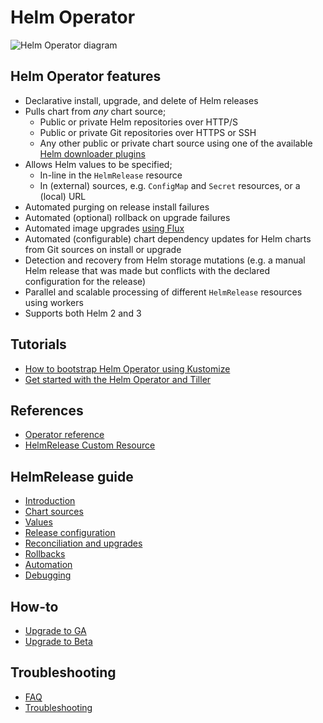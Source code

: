 # Helm Operator

![Helm Operator diagram](_files/fluxcd-helm-operator-diagram.png)

## Helm Operator features

* Declarative install, upgrade, and delete of Helm releases
* Pulls chart from _any_ chart source;
    * Public or private Helm repositories over HTTP/S
    * Public or private Git repositories over HTTPS or SSH
    * Any other public or private chart source using one of the available
      [Helm downloader plugins](https://helm.sh/docs/topics/plugins/#downloader-plugins)
* Allows Helm values to be specified;
    * In-line in the `HelmRelease` resource
    * In (external) sources, e.g. `ConfigMap` and `Secret` resources,
      or a (local) URL
* Automated purging on release install failures
* Automated (optional) rollback on upgrade failures
* Automated image upgrades [using Flux](https://docs.fluxcd.io/en/stable/references/helm-operator-integration.html)
* Automated (configurable) chart dependency updates for Helm charts
  from Git sources on install or upgrade
* Detection and recovery from Helm storage mutations
  (e.g. a manual Helm release that was made but conflicts with the
  declared configuration for the release)
* Parallel and scalable processing of different `HelmRelease` resources
  using workers
* Supports both Helm 2 and 3


## Tutorials

- [How to bootstrap Helm Operator using Kustomize](tutorials/get-started-kustomize.md)
- [Get started with the Helm Operator and Tiller](tutorials/get-started.md)

## References

- [Operator reference](references/operator.md)
- [HelmRelease Custom Resource](references/helmrelease-custom-resource.md)

## HelmRelease guide

- [Introduction](helmrelease-guide/introduction.md)
- [Chart sources](helmrelease-guide/chart-sources.md)
- [Values](helmrelease-guide/values.md)
- [Release configuration](helmrelease-guide/release-configuration.md)
- [Reconciliation and upgrades](helmrelease-guide/reconciliation-and-upgrades.md)
- [Rollbacks](helmrelease-guide/rollbacks.md)
- [Automation](helmrelease-guide/automation.md)
- [Debugging](helmrelease-guide/debugging.md)

## How-to

- [Upgrade to GA](how-to/upgrade-to-ga.md)
- [Upgrade to Beta](how-to/upgrade-to-beta.md)


## Troubleshooting

- [FAQ](faq.md)
- [Troubleshooting](troubleshooting.md)
